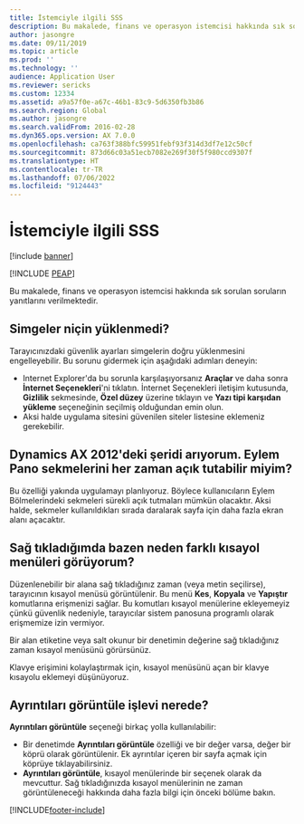 ```yaml
---
title: İstemciyle ilgili SSS
description: Bu makalede, finans ve operasyon istemcisi hakkında sık sorulan soruların yanıtlarını verilmektedir.
author: jasongre
ms.date: 09/11/2019
ms.topic: article
ms.prod: ''
ms.technology: ''
audience: Application User
ms.reviewer: sericks
ms.custom: 12334
ms.assetid: a9a57f0e-a67c-46b1-83c9-5d6350fb3b86
ms.search.region: Global
ms.author: jasongre
ms.search.validFrom: 2016-02-28
ms.dyn365.ops.version: AX 7.0.0
ms.openlocfilehash: ca763f388bfc59951febf93f314d3df7e12c50cf
ms.sourcegitcommit: 873d66c03a51ecb7082e269f30f5f980ccd9307f
ms.translationtype: HT
ms.contentlocale: tr-TR
ms.lasthandoff: 07/06/2022
ms.locfileid: "9124443"
---
```

# <a name="client-faq"></a>İstemciyle ilgili SSS

[!include [banner](../includes/banner.md)]


[!INCLUDE [PEAP](../../../includes/peap-1.md)]

Bu makalede, finans ve operasyon istemcisi hakkında sık sorulan soruların yanıtlarını verilmektedir.

## <a name="why-arent-symbols-loaded"></a>Simgeler niçin yüklenmedi?

Tarayıcınızdaki güvenlik ayarları simgelerin doğru yüklenmesini engelleyebilir. Bu sorunu gidermek için aşağıdaki adımları deneyin:

- Internet Explorer'da bu sorunla karşılaşıyorsanız **Araçlar** ve daha sonra **İnternet Seçenekleri**'ni tıklatın. İnternet Seçenekleri iletişim kutusunda, **Gizlilik** sekmesinde, **Özel düzey** üzerine tıklayın ve **Yazı tipi karşıdan yükleme** seçeneğinin seçilmiş olduğundan emin olun.
- Aksi halde uygulama sitesini güvenilen siteler listesine eklemeniz gerekebilir.

## <a name="i-miss-the-ribbon-from-dynamics-ax-2012-can-i-keep-action-pane-tabs-open-all-the-time"></a>Dynamics AX 2012'deki şeridi arıyorum. Eylem Pano sekmelerini her zaman açık tutabilir miyim?

Bu özelliği yakında uygulamayı planlıyoruz. Böylece kullanıcıların Eylem Bölmelerindeki sekmeleri sürekli açık tutmaları mümkün olacaktır. Aksi halde, sekmeler kullanıldıkları sırada daralarak sayfa için daha fazla ekran alanı açacaktır.

## <a name="why-do-i-sometimes-see-different-shortcut-menus-when-i-right-click"></a>Sağ tıkladığımda bazen neden farklı kısayol menüleri görüyorum?

Düzenlenebilir bir alana sağ tıkladığınız zaman (veya metin seçilirse), tarayıcının kısayol menüsü görüntülenir. Bu menü **Kes**, **Kopyala** ve **Yapıştır** komutlarına erişmenizi sağlar. Bu komutları kısayol menülerine ekleyemeyiz çünkü güvenlik nedeniyle, tarayıcılar sistem panosuna programlı olarak erişmemize izin vermiyor.

Bir alan etiketine veya salt okunur bir denetimin değerine sağ tıkladığınız zaman kısayol menüsünü görürsünüz.

Klavye erişimini kolaylaştırmak için, kısayol menüsünü açan bir klavye kısayolu eklemeyi düşünüyoruz.

## <a name="where-is-the-view-details-functionality"></a>Ayrıntıları görüntüle işlevi nerede?

**Ayrıntıları görüntüle** seçeneği birkaç yolla kullanılabilir:

- Bir denetimde **Ayrıntıları görüntüle** özelliği ve bir değer varsa, değer bir köprü olarak görüntülenir. Ek ayrıntılar içeren bir sayfa açmak için köprüye tıklayabilirsiniz.
- **Ayrıntıları görüntüle**, kısayol menülerinde bir seçenek olarak da mevcuttur. Sağ tıkladığınızda kısayol menülerinin ne zaman görüntüleneceği hakkında daha fazla bilgi için önceki bölüme bakın.


[!INCLUDE[footer-include](../../../includes/footer-banner.md)]
